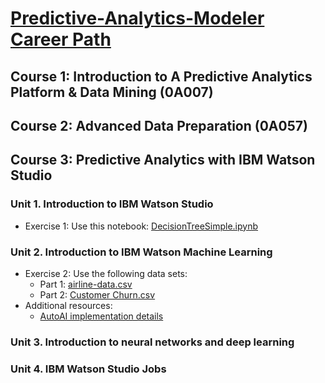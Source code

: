 # [Predictive-Analytics-Modeler Career Path](https://keyskill-clms.comprehend.ibm.com/course/view.php?id=497)
## Course 1: Introduction to A Predictive Analytics Platform & Data Mining (0A007)
## Course 2: Advanced Data Preparation (0A057)
## Course 3: Predictive Analytics with IBM Watson Studio
### Unit 1. Introduction to IBM Watson Studio
* Exercise 1: Use this notebook: [DecisionTreeSimple.ipynb](https://github.com/IBM-SkillsAcademy/artificial-intelligence-analyst/blob/master/ex03/DecisionTreeSimple.ipynb)
### Unit 2. Introduction to IBM Watson Machine Learning
* Exercise 2: Use the following data sets:
  * Part 1: [airline-data.csv](5.%20Predictive%20Analytics%20with%20IBM%20Watson%20Studio/airline-data.csv)
  * Part 2: [Customer Churn.csv](5.%20Predictive%20Analytics%20with%20IBM%20Watson%20Studio/Customer%20Churn.csv)
* Additional resources:
  * [AutoAI implementation details](https://dataplatform.cloud.ibm.com/docs/content/wsj/analyze-data/autoai-details.html)
### Unit 3. Introduction to neural networks and deep learning
### Unit 4. IBM Watson Studio Jobs
